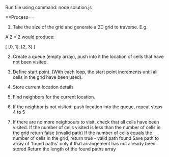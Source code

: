 Run file using command: node solution.js

==Process==

1. Take the size of the grid and generate a 2D grid to traverse. E.g. 

A 2 * 2 would produce:

[
    [0, 1],
    [2, 3]
]

2. Create a queue (empty array), push into it the location of cells that have not been visited.

3. Define start point. (With each loop, the start point increments until all cells in the grid have been used).

4. Store current location details 

5. Find neighbors for the current location.

6. If the neighbor is not visited, push location into the queue, repeat steps 4 to 5

7. If there are no more neighbours to visit, check that all cells have been visited. 
    If the number of cells visited is less than the number of cells in the grid return false (invalid path)
    If the number of cells equals the number of cells in the grid, return true - valid path found
        Save path to array of 'found paths' only if that arrangement has not already been stored
        Return the length of the found paths array 
    
    

